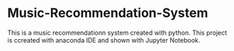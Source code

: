 # Music-Recommendation-System
This is a music recommendationn system created with python.
This project is ccreated with anaconda IDE and shown with Jupyter Notebook.
